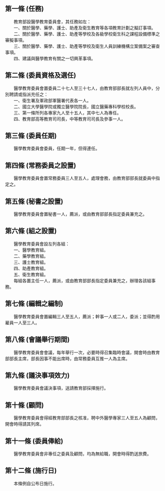 第一條 (任務)
-------------
　　教育部設醫學教育委員會，其任務如左：  
　　一、關於醫學、藥學、護士、助產及衛生教育等各項教育計劃之擬訂事項。  
　　二、關於醫學、藥學、護士、助產等學校及各級學校衛生科之課程設備標準之審擬事項。  
　　三、關於醫學、藥學、護士、助產等學校及衛生人員訓練機構立案備案之審查事項。  
　　四、建議與醫學教育有關之一切興革事項。  


第二條 (委員資格及選任)
-----------------------
　　醫學教育委員會置委員二十七人至三十七人，由教育部部長就左列人員中，分別聘請或指派充任之：  
　　一、衛生署及軍政部軍醫署代表各一人。  
　　二、國立大學醫學院或獨立醫學院院長，國立醫藥專科學校校長。  
　　三、第一條所列各專家九人至十五人，其中七人為專任。  
　　四、教育部高等教育司司長，中等教育司司長及參事一人。  


第三條 (委員任期)
-----------------
　　醫學教育委員會委員，任期一年，但得連任。  


第四條 (常務委員之設置)
-----------------------
　　醫學教育委員會置常務委員三人至五人，處理會務，由教育部部長就委員中指定之。  


第五條 (秘書之設置)
-------------------
　　醫學教育委員會置秘書一人，薦派，或由教育部部長指定委員兼充之。  


第六條 (組之設置)
-----------------
　　醫學教育委員會設左列各組：  
　　一、醫學教育組。  
　　二、藥學教育組。  
　　三、護士教育組。  
　　四、助產教育組。  
　　五、衛生教育組。  
　　每組各置主任一人，薦派，或由教育部部長指定委員兼充之，辦理各該組事務。  


第七條 (編輯之編制)
-------------------
　　醫學教育委員會置編輯三人至五人，薦派；幹事一人或二人，委派；並得酌用雇員一人至三人。  


第八條 (會議舉行期間)
---------------------
　　醫學教育委員會會議，每年舉行一次，必要時得召集臨時會議，開會時由教育部部長主席，部長因事不能出席時，由常務委員互推一人為主席。  


第九條 (議決事項效力)
---------------------
　　醫學教育委員會議決事項，送請教育部採擇施行。  


第十條 (顧問)
-------------
　　醫學教育委員會得經教育部部長之核准，聘中外醫學專家三人至五人為顧問，開會時得請其列席。  


第十一條 (委員俸給)
-------------------
　　醫學教育委員會非專任之委員及顧問，均為無給職，開會時得酌送旅費。  


第十二條 (施行日)
-----------------
　　本條例自公布日施行。
